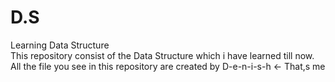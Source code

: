 # D.S
Learning Data Structure\
This repository consist of the Data Structure which i have learned till now.  
All the file you see in this repository are created by  D-e-n-i-s-h  <- That,s me
